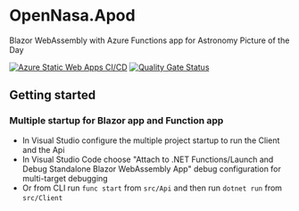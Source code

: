 # OpenNasa.Apod
Blazor WebAssembly with Azure Functions app for Astronomy Picture of the Day

[![Azure Static Web Apps CI/CD](https://github.com/gmarokov/OpenNasa.Apod/actions/workflows/azure-static-web-apps-wonderful-sea-05fed8c03.yml/badge.svg)](https://github.com/gmarokov/OpenNasa.Apod/actions/workflows/azure-static-web-apps-wonderful-sea-05fed8c03.yml)
[![Quality Gate Status](https://sonarcloud.io/api/project_badges/measure?project=gmarokov_OpenNasa.Apod&metric=alert_status)](https://sonarcloud.io/dashboard?id=gmarokov_OpenNasa.Apod)

## Getting started

### Multiple startup for Blazor app and Function app
- In Visual Studio configure the multiple project startup to run the Client and the Api
- In Visual Studio Code choose "Attach to .NET Functions/Launch and Debug Standalone Blazor WebAssembly App" debug configuration for multi-target debugging
- Or from CLI run `func start` from `src/Api` and then run `dotnet run` from `src/Client`

